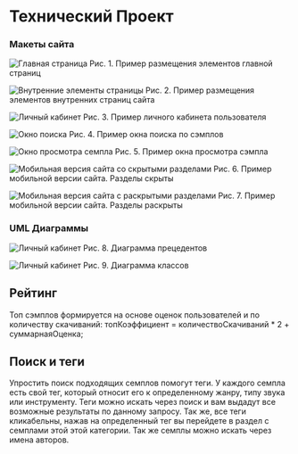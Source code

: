 # Технический Проект
### Макеты сайта
![Главная страница](Templates/Template1.png)
Рис. 1. Пример размещения элементов главной страниц

![Внутренние элементы страницы](Templates/Template2.png)
Рис. 2. Пример размещения элементов внутренних страниц сайта

![Личный кабинет](Templates/Template3.png)
Рис. 3. Пример личного кабинета пользователя

![Окно поиска](Templates/Template4.png)
Рис. 4. Пример окна поиска по сэмплов

![Окно просмотра семпла](Templates/Template5.png)
Рис. 5. Пример окна просмотра сэмпла

![Мобильная версия сайта со скрытыми разделами](Templates/Template7.png)
Рис. 6. Пример мобильной версии сайта. Разделы скрыты

![Мобильная версия сайта с раскрытыми разделами](Templates/Template8.png)
Рис. 7. Пример мобильной версии сайта. Разделы раскрыты

### UML Диаграммы

![Личный кабинет](Diagrams/UMLDiagram1.jpg)
Рис. 8. Диаграмма прецедентов

![Личный кабинет](Diagrams/UMLDiagram2.png)
Рис. 9. Диаграмма классов

## Рейтинг

Топ сэмплов формируется на основе оценок пользователей и по количеству скачиваний:
топКоэффициент = количествоСкачиваний * 2 + суммарнаяОценка;

## Поиск и теги

Упростить поиск подходящих семплов помогут теги. У каждого семпла есть свой тег, который относит его к определенному жанру, типу звука или инструменту. Теги можно искать через поиск и вам выдадут все возможные результаты по данному запросу. Так же, все теги кликабельны, нажав на определенный тег вы перейдете в раздел с семплами этой этой категории. Так же семплы можно искать через имена авторов.